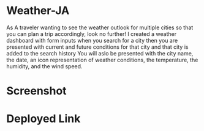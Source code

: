 # Weather-JA

As A traveler wanting to see the weather outlook for multiple cities
so that you can plan a trip accordingly, look no further!
I created a weather dashboard with form inputs
when you search for a city then you are presented with current and future
conditions for that city and that city is added to the search history
You will aslo be presented with the city name, the date, an icon representation
of weather conditions, the temperature, the humidity, and the wind speed.

# Screenshot

# Deployed Link
